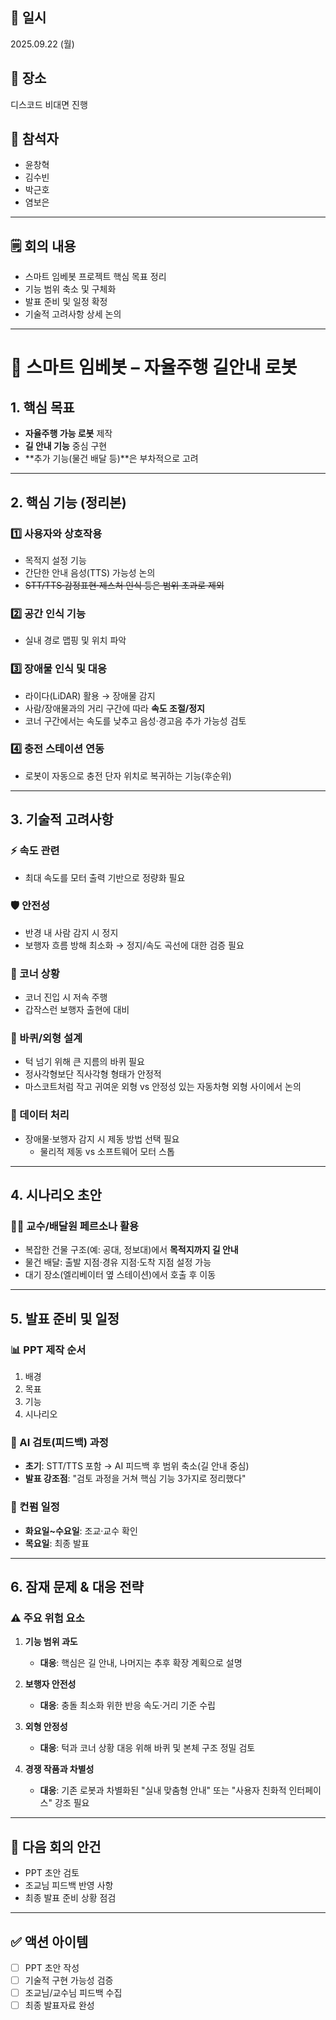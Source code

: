 ## 📅 일시
2025.09.22 (월)

## 📍 장소
디스코드 비대면 진행 

## 👥 참석자
- 윤창혁 
- 김수빈
- 박근호 
- 염보은

---

## 🗒️ 회의 내용
- 스마트 임베봇 프로젝트 핵심 목표 정리
- 기능 범위 축소 및 구체화
- 발표 준비 및 일정 확정
- 기술적 고려사항 상세 논의

---

# 🤖 스마트 임베봇 – 자율주행 길안내 로봇

## 1. 핵심 목표

- **자율주행 가능 로봇** 제작
- **길 안내 기능** 중심 구현
- **추가 기능(물건 배달 등)**은 부차적으로 고려

---

## 2. 핵심 기능 (정리본)

### 1️⃣ 사용자와 상호작용
- 목적지 설정 기능
- 간단한 안내 음성(TTS) 가능성 논의
- ~~STT/TTS·감정표현·제스처 인식 등은 범위 초과로 제외~~

### 2️⃣ 공간 인식 기능
- 실내 경로 맵핑 및 위치 파악

### 3️⃣ 장애물 인식 및 대응
- 라이다(LiDAR) 활용 → 장애물 감지
- 사람/장애물과의 거리 구간에 따라 **속도 조절/정지**
- 코너 구간에서는 속도를 낮추고 음성·경고음 추가 가능성 검토

### 4️⃣ 충전 스테이션 연동
- 로봇이 자동으로 충전 단자 위치로 복귀하는 기능(후순위)

---

## 3. 기술적 고려사항

### ⚡ 속도 관련
- 최대 속도를 모터 출력 기반으로 정량화 필요

### 🛡️ 안전성
- 반경 내 사람 감지 시 정지
- 보행자 흐름 방해 최소화 → 정지/속도 곡선에 대한 검증 필요

### 🔄 코너 상황
- 코너 진입 시 저속 주행
- 갑작스런 보행자 출현에 대비

### 🚗 바퀴/외형 설계
- 턱 넘기 위해 큰 지름의 바퀴 필요
- 정사각형보단 직사각형 형태가 안정적
- 마스코트처럼 작고 귀여운 외형 vs 안정성 있는 자동차형 외형 사이에서 논의

### 🎯 데이터 처리
- 장애물·보행자 감지 시 제동 방법 선택 필요
  - 물리적 제동 vs 소프트웨어 모터 스톱

---

## 4. 시나리오 초안

### 👨‍🏫 교수/배달원 페르소나 활용
- 복잡한 건물 구조(예: 공대, 정보대)에서 **목적지까지 길 안내**
- 물건 배달: 출발 지점·경유 지점·도착 지점 설정 가능
- 대기 장소(엘리베이터 옆 스테이션)에서 호출 후 이동

---

## 5. 발표 준비 및 일정

### 📊 PPT 제작 순서
1. 배경
2. 목표
3. 기능
4. 시나리오

### 🤖 AI 검토(피드백) 과정
- **초기**: STT/TTS 포함 → AI 피드백 후 범위 축소(길 안내 중심)
- **발표 강조점**: "검토 과정을 거쳐 핵심 기능 3가지로 정리했다"

### 📅 컨펌 일정
- **화요일~수요일**: 조교·교수 확인
- **목요일**: 최종 발표

---

## 6. 잠재 문제 & 대응 전략

### ⚠️ 주요 위험 요소
1. **기능 범위 과도**
   - **대응**: 핵심은 길 안내, 나머지는 추후 확장 계획으로 설명

2. **보행자 안전성**
   - **대응**: 충돌 최소화 위한 반응 속도·거리 기준 수립

3. **외형 안정성**
   - **대응**: 턱과 코너 상황 대응 위해 바퀴 및 본체 구조 정밀 검토

4. **경쟁 작품과 차별성**
   - **대응**: 기존 로봇과 차별화된 "실내 맞춤형 안내" 또는 "사용자 친화적 인터페이스" 강조 필요

---

## 📝 다음 회의 안건
- PPT 초안 검토
- 조교님 피드백 반영 사항
- 최종 발표 준비 상황 점검

---

## ✅ 액션 아이템
- [ ] PPT 초안 작성
- [ ] 기술적 구현 가능성 검증
- [ ] 조교님/교수님 피드백 수집
- [ ] 최종 발표자료 완성